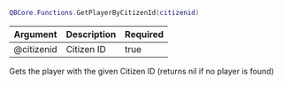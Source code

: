 ```lua
QBCore.Functions.GetPlayerByCitizenId(citizenid)
```

| Argument | Description | Required |
| ----------- | ----------- | ----------- |
| @citizenid |Citizen ID | true |

Gets the player with the given Citizen ID (returns nil if no player is found)